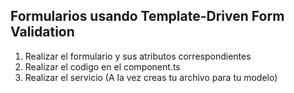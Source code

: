 ## Formularios usando Template-Driven Form Validation
1. Realizar el formulario y sus atributos correspondientes
2. Realizar el codigo en el component.ts
3. Realizar el servicio (A la vez creas tu archivo para tu modelo)
